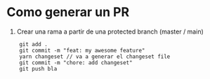 # Como generar un PR

1. Crear una rama a partir de una protected branch (master / main)
```
    git add .
    git commit -m "feat: my awesome feature"
    yarn changeset // va a generar el changeset file
    git commit -m "chore: add changeset"
    git push bla
```